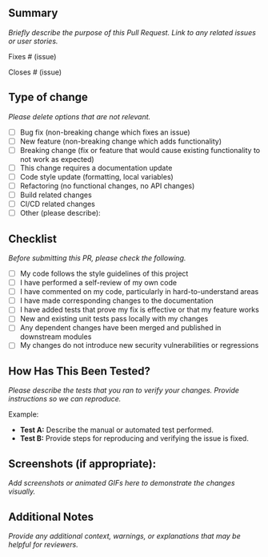 ## Summary
_Briefly describe the purpose of this Pull Request. Link to any related issues or user stories._

Fixes # (issue)

Closes # (issue)


## Type of change
_Please delete options that are not relevant._

- [ ] Bug fix (non-breaking change which fixes an issue)
- [ ] New feature (non-breaking change which adds functionality)
- [ ] Breaking change (fix or feature that would cause existing functionality to not work as expected)
- [ ] This change requires a documentation update
- [ ] Code style update (formatting, local variables)
- [ ] Refactoring (no functional changes, no API changes)
- [ ] Build related changes
- [ ] CI/CD related changes
- [ ] Other (please describe):

## Checklist
_Before submitting this PR, please check the following._

- [ ] My code follows the style guidelines of this project
- [ ] I have performed a self-review of my own code
- [ ] I have commented on my code, particularly in hard-to-understand areas
- [ ] I have made corresponding changes to the documentation
- [ ] I have added tests that prove my fix is effective or that my feature works
- [ ] New and existing unit tests pass locally with my changes
- [ ] Any dependent changes have been merged and published in downstream modules
- [ ] My changes do not introduce new security vulnerabilities or regressions

## How Has This Been Tested?
_Please describe the tests that you ran to verify your changes. Provide instructions so we can reproduce._

Example:
- **Test A:** Describe the manual or automated test performed.
- **Test B:** Provide steps for reproducing and verifying the issue is fixed.

## Screenshots (if appropriate):
_Add screenshots or animated GIFs here to demonstrate the changes visually._

## Additional Notes
_Provide any additional context, warnings, or explanations that may be helpful for reviewers._
